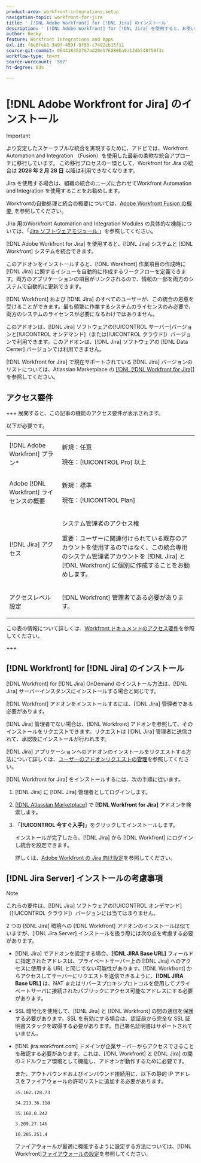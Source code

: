 ```yaml
---
product-area: workfront-integrations;setup
navigation-topic: workfront-for-jira
title: ' [!DNL Adobe Workfront] for [!DNL Jira] のインストール'
description: ' [!DNL Adobe Workfront] for [!DNL Jira] を使用すると、お使いの [!DNL Jira] システムと [!DNL Workfront] システムを統合できます。'
author: Becky
feature: Workfront Integrations and Apps
exl-id: f6e0feb1-349f-459f-9f93-c7492cb15f11
source-git-commit: 064418302767ad20e176080ba9a12db548750f3c
workflow-type: tm+mt
source-wordcount: '597'
ht-degree: 83%

---
```


# [!DNL Adobe Workfront for Jira] のインストール

>[!IMPORTANT]
>
>より安定したスケーラブルな統合を実現するために、アドビでは、Workfront Automation and Integration （Fusion）を使用した最新の柔軟な統合アプローチに移行しています。 この移行プロセスの一環として、Workfront for Jira の統合は **2026 年 2 月 28 日** 以降は利用できなくなります。
>
>Jira を使用する場合は、組織の統合のニーズに合わせてWorkfront Automation and Integration を使用することをお勧めします。
>
>Workfrontの自動処理と統合の概要については、[Adobe Workfront Fusion の概要 &#x200B;](https://experienceleague.adobe.com/ja/docs/workfront-fusion/using/get-started-with-fusion/understand-workfront-fusion/workfront-fusion-overview) を参照してください。
>
>Jira 用のWorkfront Automation and Integration Modules の具体的な機能については、「[Jira ソフトウェアモジュール &#x200B;](https://experienceleague.adobe.com/ja/docs/workfront-fusion/using/references/apps-and-their-modules/third-party-app-connectors/jira-software-modules)」を参照してください。

<!--

>[!IMPORTANT]
>
>To deliver more stable and scalable integrations, we're shifting to a modern, flexible integration approach using Workfront Automation and Integration (Fusion). As part of this transition process, the Workfront for Jira integration will not be available after **February 28, 2026**. 
>
>We recommend using Workfront Automation and Integration for your organization's integration needs with Jira. 
>
>Eight ready-to-use Workfront Automation and Integration templates for Jira will be available by August to help replicate common workflows and accelerate implementation. Templates are fully customizable to meet specific business needs and can be extended as requirements evolve. 
> 
>For an overview of Workfront Automation and Integration, see [Adobe Workfront Fusion overview](https://experienceleague.adobe.com/ja/docs/workfront-fusion/using/get-started-with-fusion/understand-workfront-fusion/workfront-fusion-overview). 
>
>For information about the specific capabilities of the Workfront Automation and Integration modules for Jira, see [Jira Software modules](https://experienceleague.adobe.com/ja/docs/workfront-fusion/using/references/apps-and-their-modules/third-party-app-connectors/jira-software-modules). 

-->

[!DNL Adobe Workfront for Jira] を使用すると、[!DNL Jira] システムと [!DNL Workfront] システムを統合できます。

このアドオンをインストールすると、[!DNL Workfront] 作業項目の作成時に [!DNL Jira] に関するイシューを自動的に作成するワークフローを定義できます。両方のアプリケーションの項目がリンクされるので、情報の一部を両方のシステムで自動的に更新できます。

[!DNL Workfront] および [!DNL Jira] のすべてのユーザーが、この統合の恩恵を受けることができます。最も頻繁に作業するシステムのライセンスのみ必要で、両方のシステムのライセンスが必要になるわけではありません。

このアドオンは、[!DNL Jira] ソフトウェアの[!UICONTROL サーバー]バージョンと[!UICONTROL オンデマンド]（または[!UICONTROL クラウド]）バージョンで利用できます。このアドオンは、[!DNL Jira] ソフトウェアの [!DNL Data Center] バージョンでは利用できません。

[!DNL Workfront for Jira] で現在サポートされている [!DNL Jira] バージョンのリストについては、Atlassian Marketplace の [[!DNL [!DNL Workfront for Jira]]](https://marketplace.atlassian.com/apps/1218653/workfront-for-jira?hosting=cloud&tab=overview) を参照してください。

## アクセス要件

+++ 展開すると、この記事の機能のアクセス要件が表示されます。

以下が必要です。

<table style="table-layout:auto"> 
 <col> 
 <col> 
 <tbody> 
  <tr> 
   <td role="rowheader">[!DNL Adobe Workfront] プラン*</td> 
   <td> 
   <p>新規：任意</p>
   <p>現在：[!UICONTROL Pro] 以上</p> </td> 
  </tr> 
  <tr> 
   <td role="rowheader">Adobe [!DNL Workfront] ライセンスの概要</td> 
   <td> 
   <p>新規：標準</p>
   <p>現在：[!UICONTROL Plan]</p></td> 
  </tr> 
  <tr> 
   <td role="rowheader">[!DNL Jira] アクセス</td> 
   <td> <p>システム管理者のアクセス権</p> <p>重要：ユーザーに関連付けられている既存のアカウントを使用するのではなく、この統合専用のシステム管理者アカウントを [!DNL Jira] と [!DNL Workfront] に個別に作成することをお勧めします。</p> </td> 
  </tr> 
  <tr> 
   <td role="rowheader">アクセスレベル設定</td> 
   <td><p>[!DNL Workfront] 管理者である必要があります。</p></td> 
  </tr> 
 </tbody> 
</table>

この表の情報について詳しくは、[Workfront ドキュメントのアクセス要件](/help/quicksilver/administration-and-setup/add-users/access-levels-and-object-permissions/access-level-requirements-in-documentation.md)を参照してください。

+++

## [!DNL Workfront] for [!DNL Jira] のインストール

[!DNL Workfront] for [!DNL Jira] OnDemand のインストール方法は、[!DNL Jira] サーバーインスタンスにインストールする場合と同じです。

[!DNL Workfront] アドオンをインストールするには、[!DNL Jira] 管理者である必要があります。

[!DNL Jira] 管理者でない場合は、[!DNL Workfront] アドオンを参照して、そのインストールをリクエストできます。リクエストは [!DNL Jira] 管理者に送信されて、承認後にインストールが行われます。

[!DNL Jira] アプリケーションへのアドオンのインストールをリクエストする方法について詳しくは、[ユーザーのアドオンリクエストの管理](https://confluence.atlassian.com/upm/managing-user-requests-for-add-ons-781394968.html)を参照してください。

[!DNL Workfront for Jira] をインストールするには、次の手順に従います。

1. [!DNL Jira] に [!DNL Jira] 管理者としてログインします。
1. [[!DNL Atlassian Marketplace]](https://marketplace.atlassian.com/apps/1218653/workfront-for-jira?hosting=cloud&tab=overview) で **[!DNL Workfront for Jira]** アドオンを検索します。

1. 「**[!UICONTROL 今すぐ入手]**」をクリックしてインストールします。

   インストールが完了したら、[!DNL Jira] から [!DNL Workfront] にログインし統合を設定できます。

   詳しくは、[Adobe Workfront の Jira 向け設定](../../workfront-integrations-and-apps/use-workfront-with-jira/configure-workfront-for-jira.md)を参照してください。

## [!DNL Jira Server] インストールの考慮事項

>[!NOTE]
>
>これらの要件は、[!DNL Jira] ソフトウェアの[!UICONTROL オンデマンド]（[!UICONTROL クラウド]）バージョンには当てはまりません。

2 つの [!DNL Jira] 環境への [!DNL Workfront] アドオンのインストールは似ていますが、[!DNL Jira Server] インストールを扱う際には次の点を考慮する必要があります。

* [!DNL Jira] でアドオンを設定する場合、**[!DNL JIRA Base URL]** フィールドに指定されたアドレスは、プライベートサーバー上の [!DNL Jira] へのアクセスに使用する URL と同じでない可能性があります。[!DNL Workfront] からアクセスしてサーバーにリクエストを送信できるように、**[!DNL JIRA Base URL]** は、NAT またはリバースプロキシプロトコルを使用してプライベートサーバに接続されたパブリックにアクセス可能なアドレスにする必要があります。

* SSL 暗号化を使用して、[!DNL Jira] と [!DNL Workfront] の間の通信を保護する必要があります。SSL を有効にする場合は、認証局から完全な SSL 証明書スタックを取得する必要があります。自己署名証明書はサポートされていません。
* [!DNL jira.workfront.com] ドメインが企業サーバーからアクセスできることを確認する必要があります。これは、[!DNL Workfront] と [!DNL Jira] の間のミドルウェア環境として機能し、アドオンが動作するために必要です。

  また、アウトバウンドおよびインバウンド接続用に、以下の静的 IP アドレスをファイアウォールの許可リストに追加する必要があります。

  `35.162.128.73`

  `34.213.36.118`

  `35.160.0.242`

  `3.209.27.146`

  `18.205.251.4`

  ファイアウォールが最適に機能するように設定する方法については、[!DNL Workfront][ファイアウォールの設定](../../administration-and-setup/get-started-wf-administration/configure-your-firewall.md)を参照してください。

